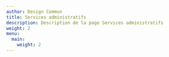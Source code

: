 ```yaml
---
author: Design Commun
title: Services administratifs
description: Description de la page Services administratifs
weight: 2
menu:
  main:
    weight: 2
---
```

